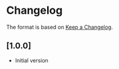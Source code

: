 # Changelog

The format is based on [Keep a Changelog](https://keepachangelog.com/en/1.0.0/).

## [1.0.0]
- Initial version